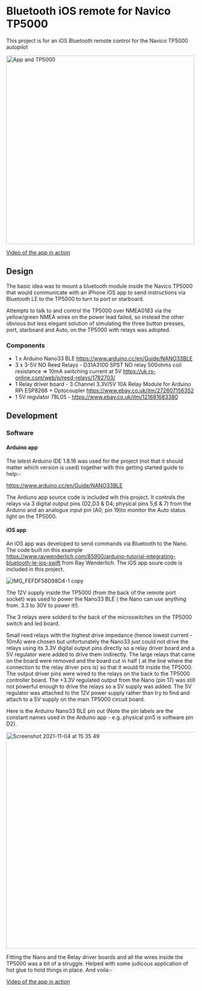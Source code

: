 # Bluetooth iOS remote for Navico TP5000

This project is for an iOS Bluetooth remote control for the Navico TP5000 autopilot

<img src="https://user-images.githubusercontent.com/463068/140337885-da3f190a-4a87-4f6d-9f18-b0aabbac31da.jpeg" alt="App and TP5000" width="500"/>

[Video of the app in action](https://youtu.be/SloeDqlF8rE)

## Design
The basic idea was to mount a bluetooth module inside the Navico TP5000 that would communicate with an iPhone iOS app to send instructions via Bluetooth LE to the TP5000 to turn to port or starboard.

Attempts to talk to and control the TP5000 over NMEA0183 via the yellow/green NMEA wires on the power lead failed, so instead the other obvious but less elegant solution of simulating the three button presses, port, starboard and Auto, on the TP5000 with relays was adopted.

### Components
- 1 x Arduino Nano33 BLE https://www.arduino.cc/en/Guide/NANO33BLE
- 3 x 3-5V NO Reed Relays -  D31A3100 SPST NO relay 500ohms coil resistance =>  10mA switching current at 5V https://uk.rs-online.com/web/p/reed-relays/1782703/
- 1 Relay driver board - 3 Channel 3.3V/5V 10A Relay Module for Arduino RPi ESP8266 + Optocoupler https://www.ebay.co.uk/itm/272607156352
- 1 5V regulator 78L05 - https://www.ebay.co.uk/itm/121681683380

## Development
### Software
#### Arduino app
The latest Arduino IDE 1.8.16 was used for the project (not that it should matter which version is used) together with this getting started guide to help:-

https://www.arduino.cc/en/Guide/NANO33BLE

The Ardiuno app source code is included wih this project. It controls the relays via 3 digital output pins (D2,D3 & D4; physical pins 5,6 & 7) from the Arduino and an analogue input pin (A0; pin 19)to monitor the Auto status light on the TP5000. 

#### iOS app
An iOS app was developed to send commands via Bluetooth to the Nano. The code built on this example https://www.raywenderlich.com/85900/arduino-tutorial-integrating-bluetooth-le-ios-swift from Ray Wenderlich. The iOS app soure code is included in this project.

![IMG_FEFDF58D98D4-1 copy](https://user-images.githubusercontent.com/463068/140384072-f38c71db-bda1-489d-868b-78e701eda007.png)


The 12V supply inside the TP5000 (from the back of the remote port socket) was used to power the Nano33 BLE ( the Nano can use anything from. 3.3 to 30V to power it!).

The 3 relays were solderd to the back of the microswitches on the TP5000 switch and led board.

Small reed relays with the highest drive impedance (hence lowest current -  10mA) were chosen but unfortunately the Nano33 just could not drive the relays using its 3.3V digital output pins directly so a relay driver board and a 5V regulator were added to drive them indirectly. The large relays that came on the board were removed and the board cut in half ( at the line where the connection to the relay driver pins is) so that it would fit inside the TP5000. The output driver pins were wired to the relays on the back to the TP5000 controller board. The +3.3V regulated output from the Nano (pin 17) was still not powerful enough to drive the relays so a 5V supply was added. The 5V regulator was attached to the 12V power supply rather than try to find and attach to a 5V supply on the main TP5000 circuit board.

Here is the Arduino Nano33 BLE pin out (Note the pin labels are the constant names used in the Arduino app - e.g. physical pin5 is software pin D2).

<img width="574" alt="Screenshot 2021-11-04 at 15 35 49" src="https://user-images.githubusercontent.com/463068/140360352-0740f7b8-dcc0-4869-835b-e54d204a1956.png">

Fitting the Nano and the Relay driver boards and all the wires inside the TP5000 was a bit of a struggle. Helped with some judicous application of hot glue to hold things in place. And voila:-

[Video of the app in action](https://youtu.be/SloeDqlF8rE)

